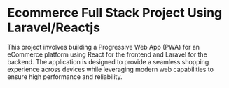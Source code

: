 # Ecommerce Full Stack Project Using Laravel/Reactjs
This project involves building a Progressive Web App (PWA) for an eCommerce platform using React for the frontend and Laravel for the backend. The application is designed to provide a seamless shopping experience across devices while leveraging modern web capabilities to ensure high performance and reliability.
